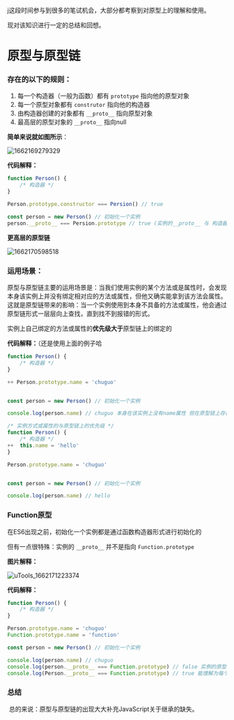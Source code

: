 j这段时间参与到很多的笔试机会，大部分都考察到对原型上的理解和使用。

现对该知识进行一定的总结和回想。

# 原型与原型链

### 存在的以下的规则：

1. 每一个构造器（一般为函数）都有 `prototype` 指向他的原型对象
2. 每一个原型对象都有 `construtor` 指向他的构造器
3. 由构造器创建的对象都有 `__proto__` 指向原型对象
4. 最高层的原型对象的 `__proto__` 指向null

**简单来说就如图所示**：

![1662169279329](E:\学习心得\前端\view\1662169279329.jpg)



**代码解释：**

```js
function Person() {
	/* 构造器 */
}

Person.prototype.constructor === Persion() // true

const person = new Person() // 初始化一个实例
person.__proto__ === Persion.prototype // true (实例的__proto__ 与 构造器都是指向同一个原型对象的
```

**更高层的原型链**

![1662170598518](E:\学习心得\前端\view\1662170598518.jpg)



### 运用场景：

​	原型与原型链主要的运用场景是：当我们使用实例的某个方法或是属性时，会发现本身该实例上并没有绑定相对应的方法或属性，但他又确实能拿到该方法会属性。这就是原型链带来的影响：当一个实例使用到本身不具备的方法或属性，他会通过原型链形式一层层向上查找，直到找不到报错的形式。

​	实例上自己绑定的方法或属性的**优先级大于**原型链上的绑定的

**代码解释：**（还是使用上面的例子哈

```js
function Person() {
	/* 构造器 */
}

++ Person.prototype.name = 'chuguo'


const person = new Person() // 初始化一个实例

console.log(person.name) // chuguo 本身在该实例上没有name属性 但在原型链上存在name 因此直接调来用 
```

```js
/* 实例方式或属性的与原型链上的优先级 */
function Person() {
	/* 构造器 */
++	this.name = 'hello'
}

Person.prototype.name = 'chuguo'


const person = new Person() // 初始化一个实例

console.log(person.name) // hello 
```

### Function原型

在ES6出现之前，初始化一个实例都是通过函数构造器形式进行初始化的

但有一点很特殊：实例的 `__proto__` 并不是指向 `Function.prototype`

**图片解释：**

![uTools_1662171223374](E:\学习心得\前端\view\uTools_1662171223374.png)

**代码解释：**

```js
function Person() {
	/* 构造器 */
}

Person.prototype.name = 'chuguo'
Function.prototype.name = 'function'

const person = new Person() // 初始化一个实例

console.log(person.name) // chuguo 
console.log(person.__proto__ === Function.prototype) // false 实例的原型对象并不等于Function的原型对象
console.log(Person.__proto__ === Function.prototype) // true 能理解为每个函数构造器都是 函数原型实例化的结果
```

### 总结

​	总的来说：原型与原型链的出现大大补充JavaScript关于继承的缺失。